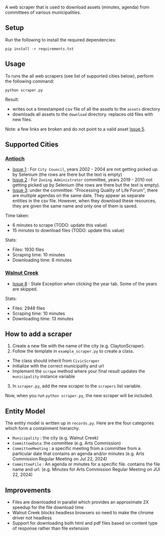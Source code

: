 A web scraper that is used to download assets (minutes, agenda) from committees of various municipalities. 

## Setup
Run the following to install the required dependencies:

`pip install -r requirements.txt`

## Usage

To runs the all web scrapers (see list of supported cities below), perform the following command:

`python scraper.py`

Result:
- writes out a timestamped csv file of all the assets to the `assets` directory
- downloads all assets to the `download` directory. replaces old files with new files.

Note: a few links are broken and do not point to a valid asset [Issue 5](https://github.com/chrisgioia64/civic-scraper/issues/5).

## Supported Cities

### [Antioch](https://www.antiochca.gov/government/agendas-and-minutes/)

* [Issue 1](https://github.com/chrisgioia64/civic-scraper/issues/3) : For `City Council`, years 2002 - 2004 are not getting picked up by Selenium (the rows are there but the text is empty) 
* [Issue 2](https://github.com/chrisgioia64/civic-scraper/issues/3) : For `Zoning Administrator` committee, years 2019 - 2010 not getting picked up by Selenium (the rows are there but the text is empty).
* [Issue 3](https://github.com/chrisgioia64/civic-scraper/issues/1): under the committee: "Processing Quality of Life Forum", there are multiple agendas on the same date. They appear as separate entities in the csv file. However, when they download these resources, they are given the same name and only one of them is saved.

Time taken:
* 6 minutes to scrape (TODO: update this value)
* 15 minutes to download files (TODO: update this value)


Stats:
* Files: 1930 files
* Scraping time: 10 minutes
* Downloading time: 6 minutes


### [Walnut Creek](https://www.walnutcreekca.gov/government/public-meeting-agendas-and-videos)

* [Issue 8](https://github.com/chrisgioia64/civic-scraper/issues/8) : Stale Exception when clicking the year tab. Some of the years are skipped.

Stats:
* Files: 2948 files
* Scraping time: 10 minutes
* Downloading time: 13 minutes

## How to add a scraper

1. Create a new file with the name of the city (e.g. ClaytonScraper).
2. Follow the template in `example_scraper.py` to create a class.
  * The class should inherit from `CivicScraper`
  * Initialize with the correct municipality and url
  * Implement the `scrape` method where your final result updates the `municipality` instance variable
3. In `scraper.py`, add the new scraper to the `scrapers` list variable.

Now, when you run `python scraper.py`, the new scraper will be included.

## Entity Model

The entity model is written up in `records.py`. Here are the four categories which form a containment hierarchy.
* `Municipality` : the city (e.g. Walnut Creek)
* `CommitteeData`: the committee (e.g. Arts Commission)
* `CommitteeMeeting` : a specific meeting from a committee from a particular date that contains an agenda and/or minutes (e.g. Arts Commission Regular Meeting on Jul 22, 2024)
* `CommitteeFile` : An agenda or minutes for a specific file. contains the file name and url. (e.g. Minutes for Arts Commission Regular Meeting on JUl 22, 2024)


## Improvements

* Files are downloaded in parallel which provides an approximate 2X speedup for the file download time
* Walnut Creek blocks headless browsers so need to make the chrome driver not headless
* Support for downloading both html and pdf files based on content type of response rather than file extension
